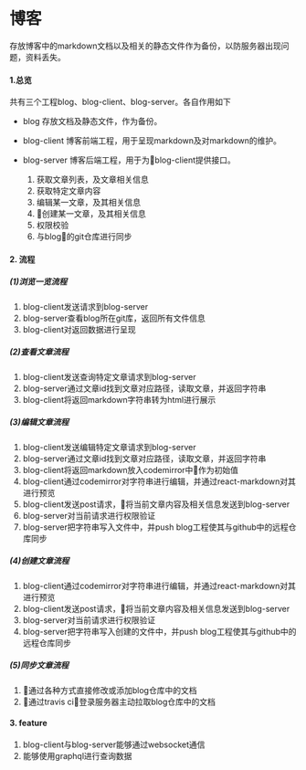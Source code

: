 # 博客

存放博客中的markdown文档以及相关的静态文件作为备份，以防服务器出现问题，资料丢失。

#### 1.总览

共有三个工程blog、blog-client、blog-server。各自作用如下

- blog
存放文档及静态文件，作为备份。
- blog-client 
博客前端工程，用于呈现markdown及对markdown的维护。
- blog-server
博客后端工程，用于为blog-client提供接口。

    1. 获取文章列表，及文章相关信息
    2. 获取特定文章内容
    3. 编辑某一文章，及其相关信息
    4. 创建某一文章，及其相关信息
    5. 权限校验
    6. 与blog的git仓库进行同步

#### 2. 流程

##### (1)浏览一览流程

1. blog-client发送请求到blog-server
2. blog-server查看blog所在git库，返回所有文件信息
3. blog-client对返回数据进行呈现

##### (2)查看文章流程

1. blog-client发送查询特定文章请求到blog-server
2. blog-server通过文章id找到文章对应路径，读取文章，并返回字符串
3. blog-client将返回markdown字符串转为html进行展示

##### (3)编辑文章流程

1. blog-client发送编辑特定文章请求到blog-server
2. blog-server通过文章id找到文章对应路径，读取文章，并返回字符串
3. blog-client将返回markdown放入codemirror中作为初始值
4. blog-client通过codemirror对字符串进行编辑，并通过react-markdown对其进行预览
5. blog-client发送post请求，将当前文章内容及相关信息发送到blog-server
6. blog-server对当前请求进行权限验证
7. blog-server把字符串写入文件中，并push blog工程使其与github中的远程仓库同步

##### (4)创建文章流程

1. blog-client通过codemirror对字符串进行编辑，并通过react-markdown对其进行预览
2. blog-client发送post请求，将当前文章内容及相关信息发送到blog-server
3. blog-server对当前请求进行权限验证
4. blog-server把字符串写入创建的文件中，并push blog工程使其与github中的远程仓库同步

##### (5)同步文章流程

1. 通过各种方式直接修改或添加blog仓库中的文档
2. 通过travis ci登录服务器主动拉取blog仓库中的文档

#### 3. feature

1. blog-client与blog-server能够通过websocket通信
2. 能够使用graphql进行查询数据